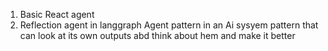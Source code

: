 1. Basic React agent
2. Reflection agent in langgraph
Agent pattern in an Ai sysyem pattern that can look at its own outputs abd think about hem and make it better
